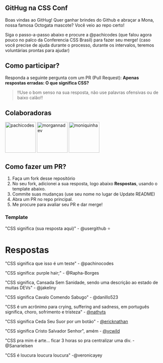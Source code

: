 ## GitHug na CSS Conf
Boas vindas ao GitHug!
Quer ganhar brindes do Github e abraçar a Mona, nossa famosa Octogata mascote? Você veio ao repo certo!

Siga o passo-a-passo abaixo e procure a @pachicodes  (que falou agora pouco no palco da Conferencia CSS Brasil) para fazer seu merge! (caso você precise de ajuda durante o processo, durante os intervalos, teremos voluntárias prontas para ajudar)

## Como participar?
Responda a seguinte pergunta com um PR (Pull Request):
**Apenas respostas erradas: O que significa CSS?**
> ‼️Use o bom senso na sua resposta, não use palavras ofensivas ou de baixo calão‼️

## Colaboradoras 
<img src="https://user-images.githubusercontent.com/44537285/213866847-4018743b-6588-4be4-b143-3e97ada4f2fc.png" alt="pachicodes" style="width:100px;"/>

<img src="https://user-images.githubusercontent.com/44537285/213866859-1baf3a47-b9d3-491f-9bef-f49e1d584a9f.png" alt="morgannadev" style="width:100px;"/>
<img src="https://user-images.githubusercontent.com/44537285/213866869-914f864d-e673-4151-9185-bd0056be66ad.png" alt="moniquinha" style="width:100px;"/>

## Como fazer um PR?
1. Faça um fork desse repositório
2. No seu fork, adicionei a sua resposta, logo abaixo **Respostas**, usando o template abaixo.
3. Commite suas mudanças (use seu nome no lugar de Update README)
4. Abra um PR no repo principal.
5. Me procure para avaliar seu PR e dar merge!

### Template

"CSS significa (sua resposta aqui)" - @usergithub
⭐


# Respostas
"CSS significa que isso é um teste" - @pachinocodes

"CSS significa: purple hair;" - @Rapha-Borges

"CSS significa, Cansada Sem Sanidade, sendo uma descrição ao estado de muitas DEVs" - @jakeliny

"CSS significa Cavalo Comendo Sabugo" - @danillo523

"CSS é um acrônimo para crying, suffering and sadness, em português significa, choro, sofrimento e tristeza" - [@nathyts](https://github.com/nathyts)


"CSS significa Ceda Seu Suor por um botão" - [@ericknathan](https://github.com/ericknathan)

"CSS significa Cristo Salvador Senhor", amém - [@vcwild](https://github.com/vcwild)

"CSS pra mim é arte... ficar 3 horas so pra centralizar uma div. - @Sanarielsen

"CSS é loucura loucura loucura" -@veronicayey



